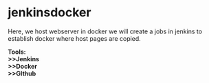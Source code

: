 # jenkinsdocker
Here, we host webserver in docker
we will create a jobs in jenkins to establish docker where host pages are copied.

<b>Tools:<b><br>
<b>>>Jenkins<br>
<b>>>Docker<br>
<b>>>GIthub  
